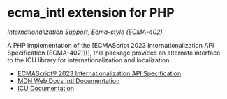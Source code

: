# ecma_intl extension for PHP

*Internationalization Support, Ecma-style (ECMA-402)*

A PHP implementation of the [ECMAScript 2023 Internationalization API
Specification \(ECMA-402\)][], this package provides an alternate interface to
the ICU library for internationalization and localization.

* [ECMAScript® 2023 Internationalization API Specification](https://tc39.es/ecma402/)
* [MDN Web Docs Intl Documentation](https://developer.mozilla.org/en-US/docs/Web/JavaScript/Reference/Global_Objects/Intl)
* [ICU Documentation](https://unicode-org.github.io/icu/)


[ECMAScript 2023 Internationalization API Specification (ECMA-402)]: https://tc39.es/ecma402/